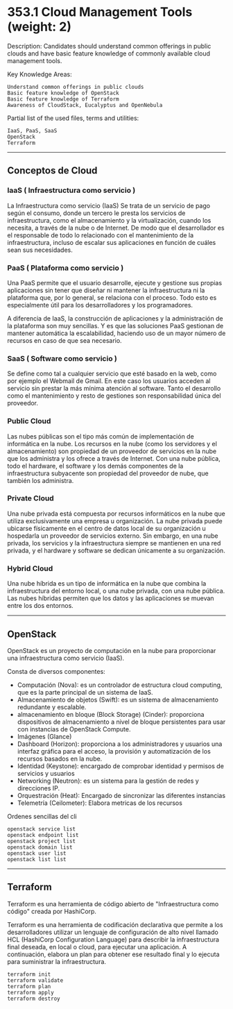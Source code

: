 # 353.1 Cloud Management Tools (weight: 2)

Description: Candidates should understand common offerings in public clouds and have basic feature knowledge of commonly available cloud management tools.

Key Knowledge Areas:

    Understand common offerings in public clouds
    Basic feature knowledge of OpenStack
    Basic feature knowledge of Terraform
    Awareness of CloudStack, Eucalyptus and OpenNebula

Partial list of the used files, terms and utilities:

    IaaS, PaaS, SaaS
    OpenStack
    Terraform

---

## Conceptos de Cloud

### IaaS ( Infraestructura como servicio )

La Infraestructura como servicio (IaaS) Se trata de un servicio de pago según el consumo, donde un tercero le presta los servicios de infraestructura, como el almacenamiento y la virtualización, cuando los necesita, a través de la nube o de Internet. 
De modo que el desarrollador es el responsable de todo lo relacionado con el mantenimiento de la infraestructura, incluso de escalar sus aplicaciones en función de cuáles sean sus necesidades.

### PaaS ( Plataforma como servicio )

Una PaaS permite que el usuario desarrolle, ejecute y gestione sus propias aplicaciones sin tener que diseñar ni mantener la infraestructura ni la plataforma que, por lo general, se relaciona con el proceso. Todo esto es especialmente útil para los desarrolladores y los programadores. 

A diferencia de IaaS, la construcción de aplicaciones y la administración de la plataforma son muy sencillas. Y es que las soluciones PaaS gestionan de mantener automática la escalabilidad, haciendo uso de un mayor número de recursos en caso de que sea necesario.

### SaaS ( Software como servicio )

Se define como tal a cualquier servicio que esté basado en la web, como por ejemplo el Webmail de Gmail. En este caso los usuarios acceden al servicio sin prestar la más mínima atención al software. Tanto el desarrollo como el mantenimiento y resto de gestiones son responsabilidad única del proveedor.



### Public Cloud

Las nubes públicas son el tipo más común de implementación de informática en la nube. 
Los recursos en la nube (como los servidores y el almacenamiento) son propiedad de un proveedor de servicios en la nube que los administra y los ofrece a través de Internet. 
Con una nube pública, todo el hardware, el software y los demás componentes de la infraestructura subyacente son propiedad del proveedor de nube, que también los administra. 

### Private Cloud

Una nube privada está compuesta por recursos informáticos en la nube que utiliza exclusivamente una empresa u organización. La nube privada puede ubicarse físicamente en el centro de datos local de su organización u hospedarla un proveedor de servicios externo. Sin embargo, en una nube privada, los servicios y la infraestructura siempre se mantienen en una red privada, y el hardware y software se dedican únicamente a su organización.

### Hybrid Cloud

Una nube híbrida es un tipo de informática en la nube que combina la infraestructura del entorno local, o una nube privada, con una nube pública. 
Las nubes híbridas permiten que los datos y las aplicaciones se muevan entre los dos entornos.


---

## OpenStack

OpenStack es un proyecto de computación en la nube para proporcionar una infraestructura como servicio (IaaS). 

Consta  de diversos componentes:

- Computación (Nova):  es un controlador de estructura cloud computing, que es la parte principal de un sistema de IaaS. 
- Almacenamiento de objetos (Swift): es un sistema de almacenamiento redundante y escalable.
- almacenamiento en bloque (Block Storage) (Cinder):  proporciona dispositivos de almacenamiento a nivel de bloque persistentes para usar con instancias de OpenStack Compute. 
- Imágenes (Glance)
- Dashboard (Horizon): proporciona a los administradores y usuarios una interfaz gráfica para el acceso, la provisión y automatización de los recursos basados en la nube. 
- Identidad (Keystone): encargado de comprobar identidad y permisos de servicios y usuarios
- Networking (Neutron): es un sistema para la gestión de redes y direcciones IP. 
- Orquestración (Heat): Encargado de sincronizar las diferentes instancias
- Telemetría (Ceilometer): Elabora metricas de los recursos

Ordenes sencillas del cli

    openstack service list
    openstack endpoint list
    openstack project list
    openstack domain list
    openstack user list
    openstack list list

---

## Terraform

Terraform es una herramienta de código abierto de "Infraestructura como código" creada por HashiCorp.

Terraform es una herramienta de codificación declarativa que permite a los desarrolladores utilizar un lenguaje de configuración de alto nivel llamado HCL (HashiCorp Configuration Language) para describir la infraestructura final deseada, en local o cloud, para ejecutar una aplicación. 
A continuación, elabora un plan para obtener ese resultado final y lo ejecuta para suministrar la infraestructura.

    terraform init
    terraform validate
    terraform plan
    terraform apply
    terraform destroy



